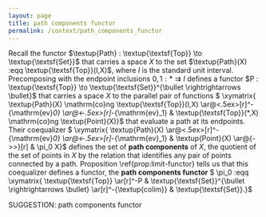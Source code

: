 ```yaml
---
layout: page
title: path components functor
permalink: /context/path_components_functor
---
```

 Recall the functor $\textup{Path} : \textup{\textsf{Top}} \to \textup{\textsf{Set}}$ that carries a space $X$ to the set $\textup{Path}(X) :eqq \textup{\textsf{Top}}(I,X)$, where $I$ is the standard unit interval. Precomposing with the endpoint inclusions $0,1 : * \rightrightarrows I$ defines a functor $P : \textup{\textsf{Top}} \to \textup{\textsf{Set}}^{\bullet \rightrightarrows \bullet}$ that carries a space $X$ to the parallel pair of functions
$ \xymatrix{ \textup{Path}(X) \mathrm{co}ng \textup{\textsf{Top}}(I,X) \ar@<.5ex>[r]^-{\mathrm{ev}_0} \ar@<-.5ex>[r]_-{\mathrm{ev}_1} & \textup{\textsf{Top}}(*,X) \mathrm{co}ng \textup{Point}(X)}$
that evaluate a path at its endpoints. Their coequalizer
$ \xymatrix{ \textup{Path}(X) \ar@<.5ex>[r]^-{\mathrm{ev}_0} \ar@<-.5ex>[r]_-{\mathrm{ev}_1} & \textup{Point}(X) \ar@{->>}[r] & \pi_0 X}$ defines the set of **path components** of $X$, the quotient of the set of points in $X$ by the relation that identifies any pair of points connected by a path. Proposition \ref{prop:limit-functor} tells us that this coequalizer defines a functor, the **path components functor** $
\pi_0 :eqq \xymatrix{ \textup{\textsf{Top}} \ar[r]^-P &  \textup{\textsf{Set}}^{\bullet \rightrightarrows \bullet} \ar[r]^-{\textup{colim}} & \textup{\textsf{Set}}.}$


SUGGESTION: path components functor